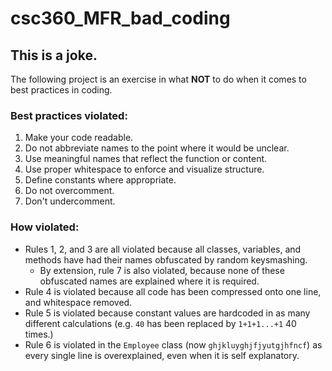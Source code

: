 # csc360_MFR_bad_coding

## This is a joke.
The following project is an exercise in what **NOT** to do when it comes to best practices in coding.

### Best practices violated:
1. Make your code readable.
2. Do not abbreviate names to the point where it would be unclear.
3. Use meaningful names that reflect the function or content.
4. Use proper whitespace to enforce and visualize structure.
5. Define constants where appropriate.
6. Do not overcomment.
7. Don't undercomment.

### How violated:
- Rules 1, 2, and 3 are all violated because all classes, variables, and methods have had their names obfuscated by random keysmashing.
   - By extension, rule 7 is also violated, because none of these obfuscated names are explained where it is required.
- Rule 4 is violated because all code has been compressed onto one line, and whitespace removed.
- Rule 5 is violated because constant values are hardcoded in as many different calculations (e.g. `40` has been replaced by `1+1+1...+1` 40 times.)
- Rule 6 is violated in the `Employee` class (now `ghjkluyghjfjyutgjhfncf`) as every single line is overexplained, even when it is self explanatory.
